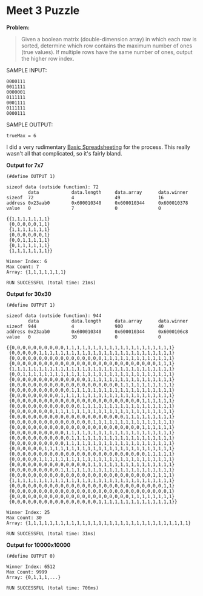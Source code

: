 Meet 3 Puzzle
===

**Problem:**

> Given a boolean matrix (double-dimension array) in which each row is sorted, determine which row contains the maximum number of ones (true values). If multiple rows have the same number of ones, output the higher row index.

SAMPLE INPUT:

    0000111
    0011111
    0000001
    0111111
    0001111
    0111111
    0000111

SAMPLE OUTPUT:

    trueMax = 6

I did a very rudimentary [Basic Spreadsheeting](https://docs.google.com/spreadsheets/d/1z-ze1kIH5uhS9Y09OiaHk5n8eUmy--UJzoRqXZcvoog/pubhtml?gid=0&single=true) for the process. This really wasn't all that complicated, so it's fairly bland.

**Output for 7x7**

	(#define OUTPUT 1)
	
	sizeof data (outside function): 72
			data            data.length     data.array      data.winner
	sizeof  72              4               49              16
	address 0x23aab0        0x600010340     0x600010344     0x600010378
	value   0               7               0               0

	{{1,1,1,1,1,1,1}
	 {0,0,0,0,0,1,1}
	 {1,1,1,1,1,1,1}
	 {0,0,0,0,0,0,1}
	 {0,0,1,1,1,1,1}
	 {0,1,1,1,1,1,1}
	 {1,1,1,1,1,1,1}}

	Winner Index: 6
	Max Count: 7
	Array: {1,1,1,1,1,1,1}

	RUN SUCCESSFUL (total time: 21ms)


**Output for 30x30**

	(#define OUTPUT 1)
	
	sizeof data (outside function): 944
			data            data.length     data.array      data.winner
	sizeof  944             4               900             40
	address 0x23aab0        0x600010340     0x600010344     0x6000106c8
	value   0               30              0               0

	{{0,0,0,0,0,0,0,0,0,0,1,1,1,1,1,1,1,1,1,1,1,1,1,1,1,1,1,1,1,1}
	 {0,0,0,0,0,1,1,1,1,1,1,1,1,1,1,1,1,1,1,1,1,1,1,1,1,1,1,1,1,1}
	 {0,0,0,0,0,0,0,0,0,0,0,0,0,0,0,0,0,1,1,1,1,1,1,1,1,1,1,1,1,1}
	 {0,0,0,0,0,0,0,0,0,0,0,0,0,0,0,0,0,0,0,0,0,0,0,0,0,0,0,1,1,1}
	 {1,1,1,1,1,1,1,1,1,1,1,1,1,1,1,1,1,1,1,1,1,1,1,1,1,1,1,1,1,1}
	 {0,0,1,1,1,1,1,1,1,1,1,1,1,1,1,1,1,1,1,1,1,1,1,1,1,1,1,1,1,1}
	 {0,0,0,0,0,0,0,0,0,0,0,0,0,0,1,1,1,1,1,1,1,1,1,1,1,1,1,1,1,1}
	 {0,0,0,0,0,0,0,0,0,0,0,0,0,0,0,0,0,0,0,0,1,1,1,1,1,1,1,1,1,1}
	 {0,0,0,0,0,0,0,0,0,0,0,1,1,1,1,1,1,1,1,1,1,1,1,1,1,1,1,1,1,1}
	 {0,0,0,0,0,0,0,0,0,1,1,1,1,1,1,1,1,1,1,1,1,1,1,1,1,1,1,1,1,1}
	 {0,0,0,0,0,0,0,0,0,0,0,0,0,0,0,0,0,0,0,0,0,0,0,0,1,1,1,1,1,1}
	 {0,0,0,0,0,0,0,0,0,0,0,0,0,1,1,1,1,1,1,1,1,1,1,1,1,1,1,1,1,1}
	 {0,0,0,0,0,0,0,0,1,1,1,1,1,1,1,1,1,1,1,1,1,1,1,1,1,1,1,1,1,1}
	 {0,0,0,0,0,0,0,0,0,0,0,0,0,0,0,0,0,0,0,0,0,1,1,1,1,1,1,1,1,1}
	 {0,0,0,0,0,0,0,0,0,0,0,0,0,0,0,1,1,1,1,1,1,1,1,1,1,1,1,1,1,1}
	 {0,0,0,0,0,0,0,0,0,0,0,0,0,0,0,0,0,0,0,0,0,0,0,0,1,1,1,1,1,1}
	 {0,0,0,0,0,0,0,0,0,0,1,1,1,1,1,1,1,1,1,1,1,1,1,1,1,1,1,1,1,1}
	 {0,0,0,0,0,0,0,0,0,0,0,1,1,1,1,1,1,1,1,1,1,1,1,1,1,1,1,1,1,1}
	 {0,0,0,0,0,0,0,0,0,0,1,1,1,1,1,1,1,1,1,1,1,1,1,1,1,1,1,1,1,1}
	 {0,0,0,0,0,0,1,1,1,1,1,1,1,1,1,1,1,1,1,1,1,1,1,1,1,1,1,1,1,1}
	 {0,0,0,0,0,0,0,0,0,0,0,0,0,0,0,0,0,0,0,0,0,0,0,0,0,1,1,1,1,1}
	 {0,0,0,0,0,1,1,1,1,1,1,1,1,1,1,1,1,1,1,1,1,1,1,1,1,1,1,1,1,1}
	 {0,0,0,0,0,0,0,0,0,0,0,0,0,0,1,1,1,1,1,1,1,1,1,1,1,1,1,1,1,1}
	 {0,0,0,0,0,0,0,0,0,1,1,1,1,1,1,1,1,1,1,1,1,1,1,1,1,1,1,1,1,1}
	 {0,0,0,0,0,0,0,0,0,0,0,0,0,0,0,0,0,0,0,0,0,0,0,0,0,0,1,1,1,1}
	 {1,1,1,1,1,1,1,1,1,1,1,1,1,1,1,1,1,1,1,1,1,1,1,1,1,1,1,1,1,1}
	 {0,0,0,0,0,0,0,0,0,0,0,0,0,0,0,0,0,0,0,0,0,0,0,0,0,0,0,0,1,1}
	 {0,0,0,0,0,0,0,0,0,0,0,0,0,0,0,0,0,0,0,0,0,0,0,0,0,0,0,0,0,1}
	 {0,0,0,0,0,0,0,0,0,0,0,0,0,0,0,0,0,0,0,0,0,0,1,1,1,1,1,1,1,1}
	 {0,0,0,0,0,0,0,0,0,0,0,0,0,0,0,0,1,1,1,1,1,1,1,1,1,1,1,1,1,1}}

	Winner Index: 25
	Max Count: 30
	Array: {1,1,1,1,1,1,1,1,1,1,1,1,1,1,1,1,1,1,1,1,1,1,1,1,1,1,1,1,1,1}

	RUN SUCCESSFUL (total time: 31ms)

**Output for 10000x10000**

	(#define OUTPUT 0)
	
	Winner Index: 6512
	Max Count: 9999
	Array: {0,1,1,1,...}
	
	RUN SUCCESSFUL (total time: 706ms)
